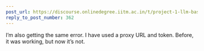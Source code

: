 ```yaml
---
post_url: https://discourse.onlinedegree.iitm.ac.in/t/project-1-llm-based-automation-agent-discussion-thread-tds-jan-2025/164277/364
reply_to_post_number: 362
---
```

I’m also getting the same error. I have used a proxy URL and token. Before, it was working, but now it’s not.